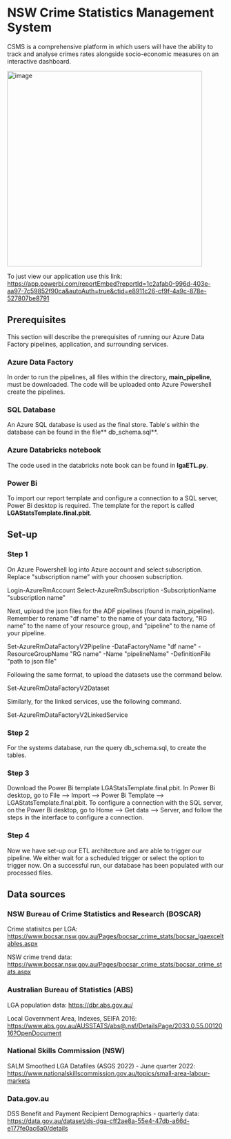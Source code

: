 # NSW Crime Statistics Management System
CSMS is a comprehensive platform in which users will have the ability to track and analyse crimes rates alongside socio-economic measures on an interactive dashboard.

<img width="452" alt="image" src="https://github.com/pragya-r/crimestatsmanagementsystem/assets/114908234/c851ebcf-2162-434a-9646-f106e0991e54">

To just view our application use this link: 
https://app.powerbi.com/reportEmbed?reportId=1c2afab0-996d-403e-aa97-7c59852f90ca&autoAuth=true&ctid=e8911c26-cf9f-4a9c-878e-527807be8791

## Prerequisites
This section will describe the prerequisites of running our Azure Data Factory pipelines, application, and surrounding services.
  
### Azure Data Factory
In order to run the pipelines, all files within the directory, **main_pipeline**, must be downloaded. The code will be uploaded onto Azure Powershell create the pipelines.

### SQL Database
An Azure SQL database is used as the final store. Table's within the database can be found in the file** db_schema.sql**.

### Azure Databricks notebook
The code used in the databricks note book can be found in **lgaETL.py**.

### Power Bi
To import our report template and configure a connection to a SQL server, Power Bi desktop is required. The template for the report is called **LGAStatsTemplate.final.pbit**.

## Set-up
### Step 1
On Azure Powershell log into Azure account and select subscription. Replace "subscription name" with your choosen subscription.

Login-AzureRmAccount
Select-AzureRmSubscription -SubscriptionName "subscription name"

Next, upload the json files for the ADF pipelines (found in main_pipeline). Remember to rename "df name" to the name of your data factory, "RG name" to the name of your resource group, and "pipeline" to the name of your pipeline.

Set-AzureRmDataFactoryV2Pipeline -DataFactoryName "df name" -ResourceGroupName "RG name" -Name "pipelineName" -DefinitionFile "path to json file"

Following the same format, to upload the datasets use the command below.

Set-AzureRmDataFactoryV2Dataset 

Similarly, for the linked services, use the following command.

Set-AzureRmDataFactoryV2LinkedService

### Step 2
For the systems database, run the query db_schema.sql, to create the tables. 


### Step 3
Download the Power Bi template  LGAStatsTemplate.final.pbit. In Power Bi desktop, go to File --> Import --> Power Bi Template -->  LGAStatsTemplate.final.pbit. To configure a connection with the SQL server, on the Power Bi desktop, go to Home --> Get data --> Server, and follow the steps in the interface to configure a connection.

### Step 4
Now we have set-up our ETL architecture and are able to trigger our pipeline. We either wait for a scheduled trigger or select the option to trigger now. On a successful run, our database has been populated with our processed files.

## Data sources
### NSW Bureau of Crime Statistics and Research (BOSCAR)
Crime statisitcs per LGA:
https://www.bocsar.nsw.gov.au/Pages/bocsar_crime_stats/bocsar_lgaexceltables.aspx

NSW crime trend data:
https://www.bocsar.nsw.gov.au/Pages/bocsar_crime_stats/bocsar_crime_stats.aspx

### Australian Bureau of Statistics (ABS)

LGA population data:
https://dbr.abs.gov.au/

Local Government Area, Indexes, SEIFA 2016:
https://www.abs.gov.au/AUSSTATS/abs@.nsf/DetailsPage/2033.0.55.0012016?OpenDocument

### National Skills Commission (NSW)
SALM Smoothed LGA Datafiles (ASGS 2022) - June quarter 2022:
https://www.nationalskillscommission.gov.au/topics/small-area-labour-markets

### Data.gov.au
DSS Benefit and Payment Recipient Demographics - quarterly data:
https://data.gov.au/dataset/ds-dga-cff2ae8a-55e4-47db-a66d-e177fe0ac6a0/details


